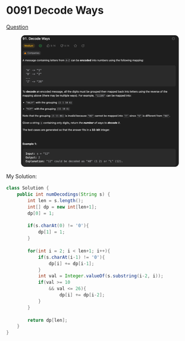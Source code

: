 # 0091 Decode Ways

[Question](https://leetcode.com/problems/decode-ways/description/?envType=study-plan\&id=algorithm-ii)

<figure><img src="../.gitbook/assets/image.png" alt=""><figcaption></figcaption></figure>



My Solution:

```java
class Solution {
    public int numDecodings(String s) {
        int len = s.length();
        int[] dp = new int[len+1];
        dp[0] = 1;

        if(s.charAt(0) != '0'){
            dp[1] = 1;
        }

        for(int i = 2; i < len+1; i++){
            if(s.charAt(i-1) != '0'){
                dp[i] += dp[i-1];
            }
            int val = Integer.valueOf(s.substring(i-2, i));
            if(val >= 10 
                && val <= 26){
                    dp[i] += dp[i-2];
            }
        }

        return dp[len];
    }
}
```
